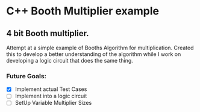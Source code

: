 # C++ Booth Multiplier example
## 4 bit Booth multiplier.
Attempt at a simple example of Booths Algorithm for multiplication. Created this to develop a better understanding of the algorithm while I work on developing a logic circuit that does the same thing.
### Future Goals:
- [X] Implement actual Test Cases
- [ ] Implement into a logic circuit 
- [ ] SetUp Variable Multiplier Sizes
